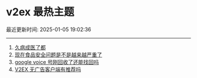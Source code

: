 # v2ex 最热主题

最近更新时间: 2025-01-05 19:02:36

--- 
1. [久病成医了都](https://www.v2ex.com/t/1102611) 
2. [现在食品安全问题是不是越来越严重了](https://www.v2ex.com/t/1102614) 
3. [google voice 号刚回收了还能找回吗](https://www.v2ex.com/t/1102604) 
4. [V2EX 无广告客户端有推荐吗](https://www.v2ex.com/t/1102637) 
